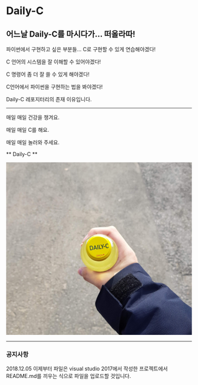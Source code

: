 # Daily-C
## 어느날 Daily-C를 마시다가... 떠올라따!

파이썬에서 구현하고 싶은 부분들... C로 구현할 수 있게 연습해야겠다!

C 언어의 시스템을 잘 이해할 수 있어야겠다!

C 명령어 좀 더 잘 쓸 수 있게 해야겠다!

C언어에서 파이썬을 구현하는 법을 봐야겠다!

Daily-C 레포지터리의 존재 이유입니다.

---

매일 매일 건강을 챙겨요.

매일 매일 C를 해요.

매일 매일 놀러와 주세요.

** Daily-C **

![Daily-C](https://github.com/Greathoney/Daily-C/blob/master/Daily-C.jpg)

---

### 공지사항
2018.12.05 이제부터 파일은 visual studio 2017에서 작성한 프로젝트에서 README.md를 끼우는 식으로 파일을 업로드할 것입니다.
